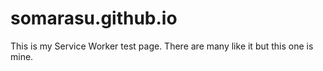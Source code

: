 # somarasu.github.io


This is my Service Worker test page.
There are many like it but this one is mine.
